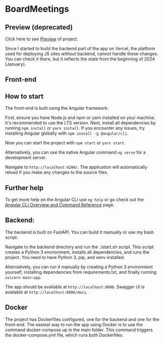 # BoardMeetings

## Preview (deprecated)

Click here to see [Preview](https://board-meetings.vercel.app/) of project.

Since I started to build the backend part of the app on Vercel, the platform used for deploying JS sites without backend, cannot handle these changes. You can check it there, but it reflects the state from the beginning of 2024 (January).

## Front-end

## How to start

The front-end is built using the Angular framework.

First, ensure you have Node.js and npm or yarn installed on your machine. It's recommended to use the LTS version. Next, install all dependencies by running `npm install` or `yarn install`. If you encounter any issues, try installing Angular globally with `npm install -g @angular/cli`.

Now you can start the project with `npm start` or `yarn start`.

Alternatively, you can use the native Angular command `ng serve` for a development server.

Navigate to `http://localhost:4200/`. The application will automatically reload if you make any changes to the source files.


## Further help

To get more help on the Angular CLI use `ng help` or go check out the [Angular CLI Overview and Command Reference](https://angular.io/cli) page.

## Backend:

The backend is built on FastAPI. You can build it manually or use my bash script:

Navigate to the backend directory and run the ./start.sh script. This script creates a Python 3 environment, installs all dependencies, and runs the project. You need to have Python 3, pip, and venv installed.

Alternatively, you can run it manually by creating a Python 3 environment yourself, installing dependencies from requirements.txt, and finally running `uvicorn main:app`.

The app should be available at `http://localhost:8000`. Swagger UI is available at `http://localhost:8000/docs`.

## Docker

The project has Dockerfiles configured, one for the backend and one for the front-end. The easiest way to run the app using Docker is to use the command docker-compose up in the main folder. This command triggers the docker-compose.yml file, which runs both Dockerfiles.
